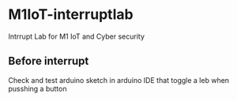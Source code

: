 # M1IoT-interruptlab
Intrrupt Lab for M1 IoT and Cyber security

## Before interrupt
Check and test arduino sketch in arduino IDE that toggle a leb when pusshing a button 

